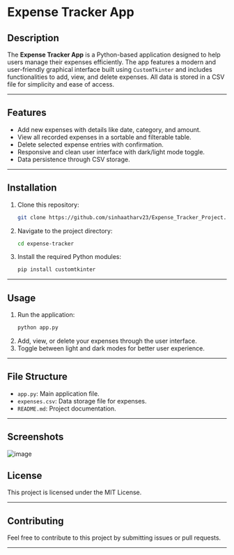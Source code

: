 # Expense Tracker App  

## Description  
The **Expense Tracker App** is a Python-based application designed to help users manage their expenses efficiently. The app features a modern and user-friendly graphical interface built using `CustomTkinter` and includes functionalities to add, view, and delete expenses. All data is stored in a CSV file for simplicity and ease of access.  

---

## Features  
- Add new expenses with details like date, category, and amount.  
- View all recorded expenses in a sortable and filterable table.  
- Delete selected expense entries with confirmation.  
- Responsive and clean user interface with dark/light mode toggle.  
- Data persistence through CSV storage.  

---

## Installation  
1. Clone this repository:  
   ```bash  
   git clone https://github.com/sinhaatharv23/Expense_Tracker_Project.git 
   ```  
2. Navigate to the project directory:  
   ```bash  
   cd expense-tracker  
   ```  
3. Install the required Python modules:  
   ```bash  
   pip install customtkinter  
   ```  

---

## Usage  
1. Run the application:  
   ```bash  
   python app.py  
   ```  
2. Add, view, or delete your expenses through the user interface.  
3. Toggle between light and dark modes for better user experience.  

---

## File Structure  
- `app.py`: Main application file.  
- `expenses.csv`: Data storage file for expenses.  
- `README.md`: Project documentation.  

---

## Screenshots  
![image](https://github.com/user-attachments/assets/f666b469-4ec7-4077-8554-49118de7b181)

## License  
This project is licensed under the MIT License.  

---

## Contributing  
Feel free to contribute to this project by submitting issues or pull requests.  

---

